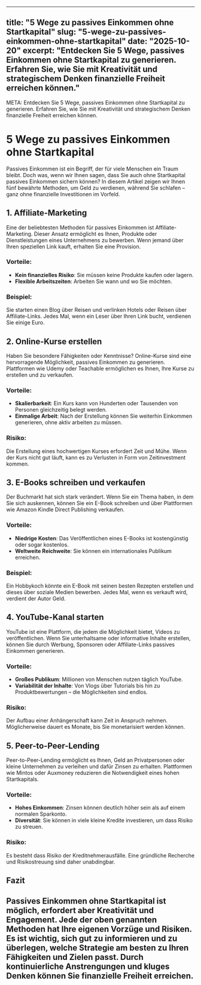 
---
title: "5 Wege zu passives Einkommen ohne Startkapital"
slug: "5-wege-zu-passives-einkommen-ohne-startkapital"
date: "2025-10-20"
excerpt: "Entdecken Sie 5 Wege, passives Einkommen ohne Startkapital zu generieren. Erfahren Sie, wie Sie mit Kreativität und strategischem Denken finanzielle Freiheit erreichen können."
---

META: Entdecken Sie 5 Wege, passives Einkommen ohne Startkapital zu generieren. Erfahren Sie, wie Sie mit Kreativität und strategischem Denken finanzielle Freiheit erreichen können.

# 5 Wege zu passives Einkommen ohne Startkapital

Passives Einkommen ist ein Begriff, der für viele Menschen ein Traum bleibt. Doch was, wenn wir Ihnen sagen, dass Sie auch ohne Startkapital passives Einkommen sichern können? In diesem Artikel zeigen wir Ihnen fünf bewährte Methoden, um Geld zu verdienen, während Sie schlafen – ganz ohne finanzielle Investitionen im Vorfeld.

## 1. Affiliate-Marketing

Eine der beliebtesten Methoden für passives Einkommen ist Affiliate-Marketing. Dieser Ansatz ermöglicht es Ihnen, Produkte oder Dienstleistungen eines Unternehmens zu bewerben. Wenn jemand über Ihren speziellen Link kauft, erhalten Sie eine Provision.

### Vorteile:
- **Kein finanzielles Risiko**: Sie müssen keine Produkte kaufen oder lagern.
- **Flexible Arbeitszeiten**: Arbeiten Sie wann und wo Sie möchten.

### Beispiel:
Sie starten einen Blog über Reisen und verlinken Hotels oder Reisen über Affiliate-Links. Jedes Mal, wenn ein Leser über Ihren Link bucht, verdienen Sie einige Euro.

## 2. Online-Kurse erstellen

Haben Sie besondere Fähigkeiten oder Kenntnisse? Online-Kurse sind eine hervorragende Möglichkeit, passives Einkommen zu generieren. Plattformen wie Udemy oder Teachable ermöglichen es Ihnen, Ihre Kurse zu erstellen und zu verkaufen.

### Vorteile:
- **Skalierbarkeit**: Ein Kurs kann von Hunderten oder Tausenden von Personen gleichzeitig belegt werden.
- **Einmalige Arbeit**: Nach der Erstellung können Sie weiterhin Einkommen generieren, ohne aktiv arbeiten zu müssen.

### Risiko:
Die Erstellung eines hochwertigen Kurses erfordert Zeit und Mühe. Wenn der Kurs nicht gut läuft, kann es zu Verlusten in Form von Zeitinvestment kommen.

## 3. E-Books schreiben und verkaufen

Der Buchmarkt hat sich stark verändert. Wenn Sie ein Thema haben, in dem Sie sich auskennen, können Sie ein E-Book schreiben und über Plattformen wie Amazon Kindle Direct Publishing verkaufen.

### Vorteile:
- **Niedrige Kosten**: Das Veröffentlichen eines E-Books ist kostengünstig oder sogar kostenlos.
- **Weltweite Reichweite**: Sie können ein internationales Publikum erreichen.

### Beispiel:
Ein Hobbykoch könnte ein E-Book mit seinen besten Rezepten erstellen und dieses über soziale Medien bewerben. Jedes Mal, wenn es verkauft wird, verdient der Autor Geld.

## 4. YouTube-Kanal starten

YouTube ist eine Plattform, die jedem die Möglichkeit bietet, Videos zu veröffentlichen. Wenn Sie unterhaltsame oder informative Inhalte erstellen, können Sie durch Werbung, Sponsoren oder Affiliate-Links passives Einkommen generieren.

### Vorteile:
- **Großes Publikum**: Millionen von Menschen nutzen täglich YouTube.
- **Variabilität der Inhalte**: Von Vlogs über Tutorials bis hin zu Produktbewertungen – die Möglichkeiten sind endlos.

### Risiko:
Der Aufbau einer Anhängerschaft kann Zeit in Anspruch nehmen. Möglicherweise dauert es Monate, bis Sie monetarisiert werden können.

## 5. Peer-to-Peer-Lending

Peer-to-Peer-Lending ermöglicht es Ihnen, Geld an Privatpersonen oder kleine Unternehmen zu verleihen und dafür Zinsen zu erhalten. Plattformen wie Mintos oder Auxmoney reduzieren die Notwendigkeit eines hohen Startkapitals.

### Vorteile:
- **Hohes Einkommen**: Zinsen können deutlich höher sein als auf einem normalen Sparkonto.
- **Diversität**: Sie können in viele kleine Kredite investieren, um dass Risiko zu streuen.

### Risiko:
Es besteht dass Risiko der Kreditnehmerausfälle. Eine gründliche Recherche und Risikostreuung sind daher unabdingbar.

## Fazit

Passives Einkommen ohne Startkapital ist möglich, erfordert aber Kreativität und Engagement. Jede der oben genannten Methoden hat Ihre eigenen Vorzüge und Risiken. Es ist wichtig, sich gut zu informieren und zu überlegen, welche Strategie am besten zu Ihren Fähigkeiten und Zielen passt. Durch kontinuierliche Anstrengungen und kluges Denken können Sie finanzielle Freiheit erreichen.
---
